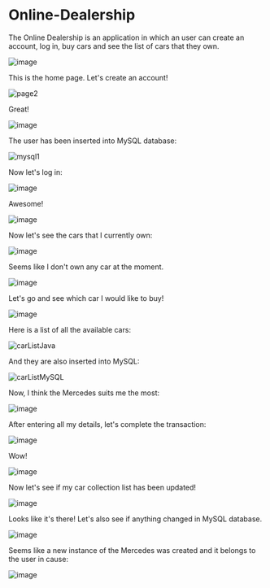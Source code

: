 # Online-Dealership
The Online Dealership is an application in which an user can create an account, log in, buy cars and see the list of cars that they own.


![image](https://github.com/DenisVoinescu/Online-Dealership/assets/126812746/2555523e-51b7-4884-a683-cfcabec9473d)


This is the home page. Let's create an account!

![page2](https://github.com/DenisVoinescu/Online-Dealership/assets/126812746/64c2ece0-6235-4fee-97b0-13698961f6f5)

Great!

![image](https://github.com/DenisVoinescu/Online-Dealership/assets/126812746/2c57c18e-8899-41c4-8d8b-b2a7b1ef0c60)

The user has been inserted into MySQL database: 

![mysql1](https://github.com/DenisVoinescu/Online-Dealership/assets/126812746/50a33ec1-47dd-438c-b643-58a811a2842a)

Now let's log in: 

![image](https://github.com/DenisVoinescu/Online-Dealership/assets/126812746/61ff1342-6639-4b79-a85c-6d4a62c4aec9)

Awesome!

![image](https://github.com/DenisVoinescu/Online-Dealership/assets/126812746/56877745-f48d-4330-8906-ce3b01a7959b)

Now let's see the cars that I currently own: 

![image](https://github.com/DenisVoinescu/Online-Dealership/assets/126812746/162e4853-9805-49af-9a4a-9b186eef4fef)

Seems like I don't own any car at the moment.

![image](https://github.com/DenisVoinescu/Online-Dealership/assets/126812746/8a89a67d-a0f1-4b22-a07d-3b7f5226fa75)

Let's go and see which car I would like to buy!

![image](https://github.com/DenisVoinescu/Online-Dealership/assets/126812746/e3d0e879-a3a2-453a-9798-ddd2cc74401c)

Here is a list of all the available cars: 

![carListJava](https://github.com/DenisVoinescu/Online-Dealership/assets/126812746/20fd5804-2521-4791-aa73-3b82e52eac6f)

And they are also inserted into MySQL: 

![carListMySQL](https://github.com/DenisVoinescu/Online-Dealership/assets/126812746/7160f28e-0043-44c4-9028-f0bbc35eda04)

Now, I think the Mercedes suits me the most: 

![image](https://github.com/DenisVoinescu/Online-Dealership/assets/126812746/fe105dcd-8abe-40ac-a363-c3ad6bf9cd67)

After entering all my details, let's complete the transaction: 

![image](https://github.com/DenisVoinescu/Online-Dealership/assets/126812746/a033ae34-133d-4efa-a44d-a716628ad590)

Wow!

![image](https://github.com/DenisVoinescu/Online-Dealership/assets/126812746/e33c7578-8166-4acd-b24f-1fa9efb559de)

Now let's see if my car collection list has been updated! 

![image](https://github.com/DenisVoinescu/Online-Dealership/assets/126812746/2c520704-021a-42c2-b702-8dc2362fef3b)

Looks like it's there! Let's also see if anything changed in MySQL database.

![image](https://github.com/DenisVoinescu/Online-Dealership/assets/126812746/69e0811b-26b2-455c-81ba-07bdd0441175)

Seems like a new instance of the Mercedes was created and it belongs to the user in cause: 

![image](https://github.com/DenisVoinescu/Online-Dealership/assets/126812746/20435e37-cef5-4aa7-b6d1-2afe3077e91d)














